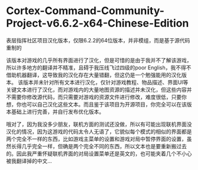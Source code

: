 # Cortex-Command-Community-Project-v6.6.2-x64-Chinese-Edition
表层指挥社区项目汉化版本，仅限6.2.2的64位版本，并非模组，而是基于源代码重制的

该版本对游戏的几乎所有界面进行了汉化，但是可惜的是由于我并不了解该游戏，所以许多地方的翻译并不精准，且碍于我压线飞过四级的poor English，我不得不借助机器翻译，这导致我的汉化存在大量错翻，但这仍是一个勉强能用的汉化版本。
该版本并未针对所有文本进行汉化，仅针对游戏教程、物品描述、界面UI等关键文本进行了汉化，而对游戏内的大量地图资源的描述并未汉化，但这些内容并不需要你修改源代码，而只需要对游戏的资源文件进行修改，难度很低，只要你想，你也可以自己汉化这些文本。而且鉴于该项目为开源项目，你完全可以在该版本基础上进行完善，并自行发布优化版本。

哦对了，因为我没多少朋友，联机方面的测试还没做，所以有可能出现联机界面没汉化的情况，因为这游戏的代码太令人无语了，它貌似每个模式的相似的界面都是两个完全不一样的东西，比如游戏主菜单的设置和游戏对局中暂停界面的设置，虽然长得几乎完全一样，但确是两个完全不同的东西，所以文本也是要重新搬过去的。因此我严重怀疑联机界面的对局设置菜单还是英文的，也可能夹着几个不小心被我翻译掉的中文...
